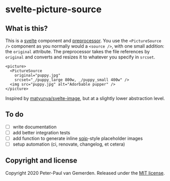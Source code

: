 # svelte-picture-source

## What is this?

This is a [svelte](https://svelte.dev/) component and [preprocessor](https://svelte.dev/docs#svelte_preprocess). You use the `<PictureSource />` component as you normally would a `<source />`, with one small addition: the `original` attribute. The preprocessor takes the file references by `original` and converts and resizes it to whatever you specify in `srcset`.

```svelte
<picture>
  <PictureSource
    original="puppy.jpg"
    srcset="_/puppy_large 800w, _/puppy_small 400w" />
  <img src="puppy.jpg" alt="Adorbable pupper" />
</picture>
```

Inspired by [matyunya/svelte-image](https://github.com/matyunya/svelte-image), but at a slightly lower abstraction level.

## To do

- [ ] write documentation
- [ ] add better integration tests
- [ ] add function to generate inline [sqip](https://github.com/axe312ger/sqip)-style placeholder images
- [ ] setup automation (ci, renovate, changelog, et cetera)

## Copyright and license

Copyright 2020 Peter-Paul van Gemerden. Released under the [MIT license](https://github.com/ppvg/svelte-picture-source/blob/main/LICENSE).
